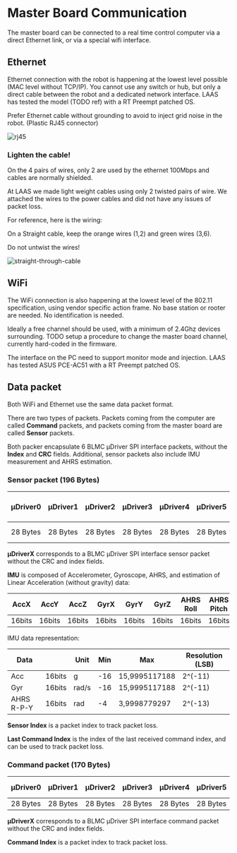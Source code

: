 # Master Board Communication

The master board can be connected to a real time control computer via a direct Ethernet link, or via a special wifi interface.

Ethernet
--------
Ethernet connection with the robot is happening at the lowest level possible (MAC level without TCP/IP). You cannot use any switch or hub, but only a direct cable between the robot and a dedicated network interface. LAAS has tested the model (TODO ref) with a RT Preempt patched OS.

Prefer Ethernet cable without grounding to avoid to inject grid noise in the robot. (Plastic RJ45 connector)

![rj45](https://github.com/open-dynamic-robot-initiative/master-board/tree/master/images/rj45_no_gnd.png)

### Lighten the cable!

On the 4 pairs of wires, only 2 are used by the ethernet 100Mbps and cables are normally shielded.

At LAAS we made light weight cables using only 2 twisted pairs of wire. We attached the wires to the power cables and did not have any issues of packet loss.

For reference, here is the wiring:

On a Straight cable, keep the orange wires (1,2) and green wires (3,6).

Do not untwist the wires!

![straight-through-cable](https://www.fs.com/images/ckfinder/ftp_images/tutorial/straight-through-cable.png)


WiFi
----
The WiFi connection is also happening at the lowest level of the 802.11 specification, using vendor specific action frame. No base station or rooter are needed. No identification is needed.

Ideally a free channel should be used, with a minimum of 2.4Ghz devices surrounding. TODO setup a procedure to change the master board channel, currently hard-coded in the firmware.

The interface on the PC need to support monitor mode and injection. LAAS has tested ASUS PCE-AC51 with a RT Preempt patched OS.


Data packet
-----------
Both WiFi and Ethernet use the same data packet format.

There are two types of packets. Packets coming from the computer are called **Command** packets, and packets coming from the master board are called **Sensor** packets.

Both packer encapsulate 6 BLMC µDriver SPI interface packets,  without the **Index** and **CRC** fields. Additional, sensor packets also include IMU measurement and AHRS estimation.


### Sensor packet (196 Bytes)
µDriver0 | µDriver1 | µDriver2 | µDriver3 | µDriver4 | µDriver5 | IMU | Sensor Index | Last Command Index
--- | --- | --- | --- | --- | --- | --- | --- | ---
28 Bytes | 28 Bytes | 28 Bytes | 28 Bytes | 28 Bytes | 28 Bytes | 18 Bytes | 2 Bytes | 2 Bytes
 
**µDriverX** corresponds to a BLMC µDriver SPI interface sensor packet without the CRC and index fields.

**IMU** is composed of Accelerometer, Gyroscope, AHRS, and estimation of Linear Acceleration (without gravity) data:

AccX | AccY | AccZ | GyrX | GyrY | GyrZ | AHRS Roll | AHRS Pitch | AHRS Yaw | LinAccX | LinAccY | LinAccZ
--- | --- | --- | --- | --- | --- | --- | --- | --- | --- | --- | ---
16bits | 16bits | 16bits | 16bits | 16bits | 16bits	| 16bits | 16bits | 16bits | 16bits	| 16bits | 16bits |

IMU data representation:

Data | | Unit | Min | Max | Resolution (LSB) 
--- | --- | --- | --- | --- | --- 
Acc | 16bits | g | -16 | 15,9995117188 | 2^(-11)	
Gyr | 16bits | rad/s | -16 | 15,9995117188 | 2^(-11)	
AHRS R-P-Y | 16bits | rad | -4 | 3,9998779297 | 2^(-13)

**Sensor Index** is a packet index to track packet loss.

**Last Command Index** is the index of the last received command index, and can be used to track packet loss.


### Command packet (170 Bytes)
µDriver0 | µDriver1 | µDriver2 | µDriver3 | µDriver4 | µDriver5 | Command Index
--- | --- | --- | --- | --- | --- | --- 
28 Bytes | 28 Bytes | 28 Bytes | 28 Bytes | 28 Bytes | 28 Bytes | 2 Bytes

**µDriverX** corresponds to a BLMC µDriver SPI interface command packet without the CRC and index fields.

**Command Index** is a packet index to track packet loss.
